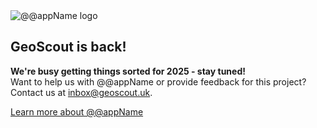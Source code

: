 <div class="text-center">
<picture>
<source srcset="./img/geoscout-logo.webp" type="image/webp" />
<source srcset="./img/geoscout-logo.png" type="image/png" />
<img
src="./img/geoscout-logo.png"
class="img-fluid logo-img m-3"
alt="@@appName logo"
loading="lazy"
/>
</picture>
</div>
<h2 class="text-center">GeoScout is back!</h2>
<p class="text-center"><strong>We're busy getting things sorted for 2025 - stay tuned!</strong><br>
Want to help us with @@appName or provide feedback for this project? Contact us at <a href="mailto:inbox@geoscout.uk?Subject=Feedback for @@appName">inbox@geoscout.uk</a>.</p>
<div class="d-grid gap-2 d-sm-flex justify-content-sm-center mt-3">
<a class="btn btn-primary btn-lg px-4 gap-3" href="about" data-navigo="true">
Learn more about @@appName
</a>
</div>
